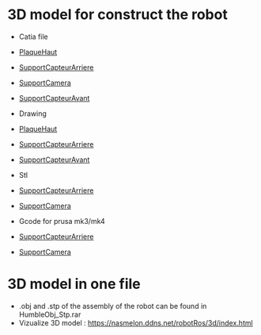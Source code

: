 # 3D model for construct the robot
- Catia file
 - [PlaqueHaut](./other/RobotROSPlaque.CATPart)
 - [SupportCapteurArriere](./other/SupportVL530X.CATPart)
 - [SupportCamera](./other/support_webcam.CATPart)
 - [SupportCapteurAvant](./other/SupportVL53L0X.CATPart)

- Drawing
 - [PlaqueHaut](./other/drawing/PlaqueRobotRos.pdf)
 - [SupportCapteurArriere](./other/drawing/SupportCapteurArriere.pdf)
 - [SupportCapteurAvant](./other/drawing/SupportCapteurAvant.pdf)

- Stl
 - [SupportCapteurArriere](./other/3dprint/SupportVL530X.stl)
 - [SupportCamera](./other/3dprint/support_webcam.stl)

- Gcode for prusa mk3/mk4
 - [SupportCapteurArriere](./other/3dprint/SupportVL530X.gcode)
 - [SupportCamera](./other/3dprint/support_webcam.gcode)

# 3D model in one file

- .obj and .stp of the assembly of the robot can be found in HumbleObj_Stp.rar
- Vizualize 3D model : https://nasmelon.ddns.net/robotRos/3d/index.html